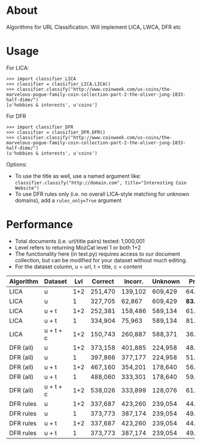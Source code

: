 # About
Algorithms for URL Classification. Will implement LICA, LWCA, DFR etc

# Usage

For LICA:

    >>> import classifier_LICA
    >>> classifier = classifier_LICA.LICA()
    >>> classifier.classify("http://www.coinweek.com/us-coins/the-marvelous-pogue-family-coin-collection-part-2-the-oliver-jung-1833-half-dime/")
    [u'hobbies & interests', u'coins']

For DFR

    >>> import classifier_DFR
    >>> classifier = classifier_DFR.DFR()
    >>> classifier.classify("http://www.coinweek.com/us-coins/the-marvelous-pogue-family-coin-collection-part-2-the-oliver-jung-1833-half-dime/")
    (u'hobbies & interests', u'coins')
	
Options:

* To use the title as well, use a named argument like: `classifier.classify("http://domain.com", title="Interesting Coin Website")`
* To use DFR rules only (i.e. no overall LICA-style matching for unknown domains), add a `rules_only=True` argument

# Performance

* Total documents (i.e. url/title pairs) tested: 1,000,001
* Level refers to returning MozCat level 1 or both 1+2
* The functionality here (in test.py) requires access to our document collection, but can be modified for your dataset without much editing. 
* For the dataset column, u = url, t = title, c = content

| Algorithm |  Dataset  | Lvl | Correct | Incorr. | Unknown | Prec.  | Recall |
|-----------|-----------|-----|---------|---------|---------|--------|--------|
| LICA      | u         | 1+2 | 251,470 | 139,102 | 609,429 | 64.385 | 39.057 |
| LICA      | u         | 1   | 327,705 | 62,867  | 609,429 | **83.904** | 39.057 |
| LICA      | u + t     | 1+2 | 252,381 | 158,486 | 589,134 | 61.426 | 41.087 |
| LICA      | u + t     | 1   | 334,904 | 75,963  | 589,134 | 81.512 | 41.087 |
| LICA      | u + t + c | 1+2 | 150,743 | 260,887 | 588,371 | 36.621 | 41.163 |
| DFR (all) | u         | 1+2 | 373,158 | 401,885 | 224,958 | 48.147 | 77.504 |
| DFR (all) | u         | 1   | 397,866 | 377,177 | 224,958 | 51.335 | 77.504 |
| DFR (all) | u + t     | 1+2 | 467,160 | 354,201 | 178,640 | 56.876 | 82.136 |
| DFR (all) | u + t     | 1   | 488,060 | 333,301 | 178,640 | 59.421 | 82.136 |
| DFR (all) | u + t + c | 1+2 | 538,026 | 333,899 | 128,076 | 61.706 | 87.192 |
| DFR rules | u         | 1+2 | 337,687 | 423,260 | 239,054 | 44.377 | 76.095 |
| DFR rules | u         | 1   | 373,773 | 387,174 | 239,054 | 49.119 | 76.095 |
| DFR rules | u + t     | 1+2 | 337,687 | 423,260 | 239,054 | 44.377 | 76.095 |
| DFR rules | u + t     | 1   | 373,773 | 387,174 | 239,054 | 49.119 | 76.095 |
